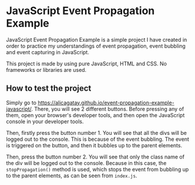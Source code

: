 # JavaScript Event Propagation Example

JavaScript Event Propagation Example is a simple project I have created in order to practice my understandings of event propagation, event bubbling and event capturing in JavaScript.

This project is made by using pure JavaScript, HTML and CSS. No frameworks or libraries are used.

## How to test the project

Simply go to https://alicagatay.github.io/event-propagation-example-javascript/.
There, you will see 2 different buttons. Before pressing any of them, open your browser's developer tools, and then open the JavaScript console in your developer tools.

Then, firstly press the button number 1. You will see that all the divs will be logged out to the console. This is because of the event bubbling. The event is triggered on the button, and then it bubbles up to the parent elements.

Then, press the button number 2. You will see that only the class name of the div will be logged out to the console. Because in this case, the `stopPropagation()` method is used, which stops the event from bubbling up to the parent elements, as can be seen from `index.js`.
